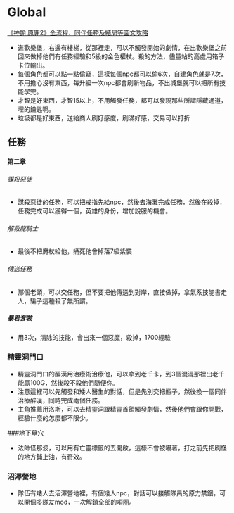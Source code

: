 # Global

[《神諭 原罪2》全流程、同伴任務及結局等圖文攻略](https://www.steamxo.com/2017/12/19/103155/#i-65)



- 進歡樂堡，右邊有樓梯，從那裡走，可以不觸發開始的劇情，在出歡樂堡之前回來做掉他們有任務經驗和5級的金色權杖。殺的方法，儘量站的高處用箱子卡位輸出。
- 每個角色都可以點一點偷竊，這樣每個npc都可以偷6次，自建角色就是7次，不用擔心沒有東西，每升級一次npc都會刷新物品，不出城堡就可以把所有技能學完。
- 才智是好東西，才智15以上，不用觸發任務，都可以發現那些所謂隱藏通道，埋的鑰匙啊。
- 垃圾都是好東西，送給商人刷好感度，刷滿好感，交易可以打折

## 任務

#### 第二章

###### 謀殺惡徒

- 謀殺惡徒的任務，可以把戒指先給npc，然後去海灘完成任務，然後在殺掉，任務完成可以獲得一個，英雄的身份，增加說服的機會。

###### 解救龍騎士

- 最後不把魔杖給他，捅死他會掉落7級紫裝

###### 傳送任務

- 那個老頭，可以交任務，但不要把他傳送到對岸，直接做掉，拿氣系技能書走人，騙子這種殺了無所謂。

##### 暴君套裝

- 用3次，清除的技能，會出來一個惡魔，殺掉，1700經驗

### 精靈洞門口

- 精靈洞門口的醉漢用治療術治療他，可以拿到老千卡，到3個混混那裡出老千能贏100G，然後殺不殺他們隨便你。
- 注意這裡可以先觸發和矮人醫生的對話，但是先別交把瓶子，然後換一個同伴治療醉漢，同時完成兩個任務。
- 主角推薦用洛斯，可以去精靈洞跟精靈首領觸發劇情，然後他們會跟你開戰，經驗什麼的怎麼都不限少。

###地下墓穴

- 法師怪那波，可以用有亡靈標籤的去開啟，這樣不會被嚇著，打之前先把刷怪的地方鋪上油，有奇效。

### 沼澤營地

- 隊伍有矮人去沼澤營地裡，有個矮人npc，對話可以接觸隊員的原力禁錮，可以開個多隊友mod，一次解鎖全部的項圈。

